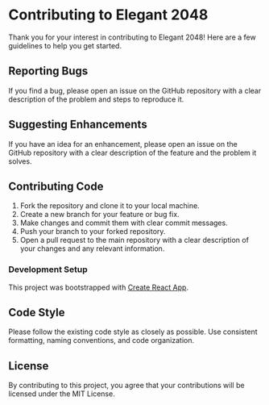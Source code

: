 # Contributing to Elegant 2048

Thank you for your interest in contributing to Elegant 2048! Here are a few guidelines to help you get started.

## Reporting Bugs

If you find a bug, please open an issue on the GitHub repository with a clear description of the problem and steps to reproduce it.

## Suggesting Enhancements

If you have an idea for an enhancement, please open an issue on the GitHub repository with a clear description of the feature and the problem it solves.

## Contributing Code

1. Fork the repository and clone it to your local machine.
2. Create a new branch for your feature or bug fix.
3. Make changes and commit them with clear commit messages.
4. Push your branch to your forked repository.
5. Open a pull request to the main repository with a clear description of your changes and any relevant information.

### Development Setup

This project was bootstrapped with [Create React App](https://create-react-app.dev/docs/getting-started).

## Code Style

Please follow the existing code style as closely as possible. Use consistent formatting, naming conventions, and code organization.

## License

By contributing to this project, you agree that your contributions will be licensed under the MIT License.
